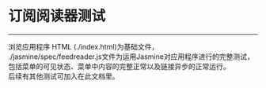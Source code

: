 ﻿# 订阅阅读器测试
<hr>
浏览应用程序 HTML (./index.html)为基础文件，<br>
./jasmine/spec/feedreader.js文件为运用Jasmine对应用程序进行的完整测试，<br>
包括菜单的可见状态、菜单中内容的完整正常以及链接异步的正常运行。<br>
后续有其他测试可加入在此文档里。